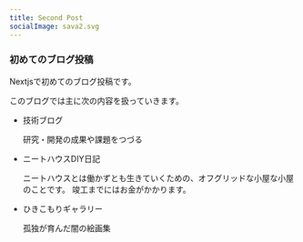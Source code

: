 ```yaml
---
title: Second Post
socialImage: sava2.svg
---
```

### 初めてのブログ投稿

Nextjsで初めてのブログ投稿です。

このブログでは主に次の内容を扱っていきます。

- 技術ブログ

  研究・開発の成果や課題をつづる

- ニートハウスDIY日記

  ニートハウスとは働かずとも生きていくための、オフグリッドな小屋な小屋のことです。
  竣工までにはお金がかかります。

- ひきこもりギャラリー

  孤独が育んだ闇の絵画集

